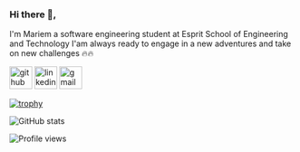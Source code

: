 ### Hi there 👋,
I'm Mariem a software engineering student at Esprit School of Engineering and Technology
I'am always ready to engage in a new adventures and take on new challenges 🔥🔥



[<img src='https://cdn.jsdelivr.net/npm/simple-icons@3.0.1/icons/github.svg' alt='github' height='40'>](https://github.com/Mariem-BM)  [<img src='https://cdn.jsdelivr.net/npm/simple-icons@3.0.1/icons/linkedin.svg' alt='linkedin' height='40'>](https://www.linkedin.com/in/https://www.linkedin.com/in/maryem-ben-massaoud-605821197//)  [<img src='https://cdn.jsdelivr.net/npm/simple-icons@3.0.1/icons/gmail.svg' alt='gmail' height='40'>](mariembenmassoud123@gmail.com)  

[![trophy](https://github-profile-trophy.vercel.app/?username=Mariem-BM)](https://github.com/ryo-ma/github-profile-trophy)

![GitHub stats](https://github-readme-stats.vercel.app/api?username=Mariem-BM&show_icons=true&count_private=true)  

![Profile views](https://gpvc.arturio.dev/Mariem-BM)  
